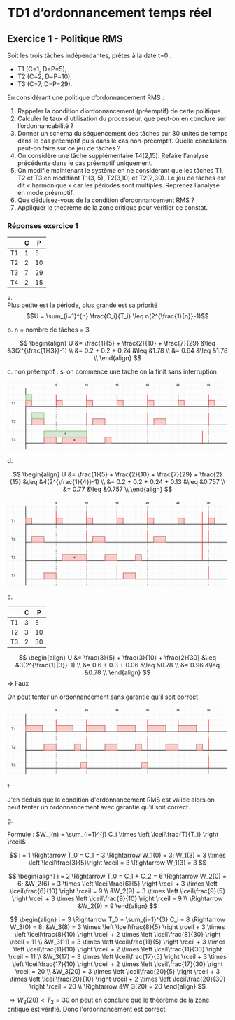 # TD1 d’ordonnancement temps réel

## Exercice 1 - Politique RMS

Soit les trois tâches indépendantes, prêtes à la date t=0 :

- T1 (C=1, D=P=5),
- T2 (C=2, D=P=10),
- T3 (C=7, D=P=29).

En considérant une politique d’ordonnancement RMS :

1. Rappeler la condition d’ordonnancement (préemptif) de cette politique.
2. Calculer le taux d'utilisation du processeur, que peut-on en conclure sur l’ordonnancabilité ?
3. Donner un schéma du séquencement des tâches sur 30 unités de temps dans le cas préemptif puis dans le cas non-préemptif. Quelle conclusion peut-on faire sur ce jeu de tâches ?
4. On considère une tâche supplémentaire T4(2,15). Refaire l’analyse précédente dans le cas préemptif uniquement.
5. On modifie maintenant le système en ne considérant que les tâches T1, T2 et T3 en modifiant T1(3, 5), T2(3,10) et T2(2,30). Le jeu de tâches est dit « harmonique » car les périodes sont multiples. Reprenez l’analyse en mode préemptif.
6. Que déduisez-vous de la condition d’ordonnancement RMS ?
7. Appliquer le théorème de la zone critique pour vérifier ce constat.

### Réponses exercice 1

| | C | P |
|---|---|---|
| T1 | 1 | 5 |
| T2 | 2 | 10 |
| T3 | 7 | 29 |
| T4 | 2 | 15 |

a.  
Plus petite est la période, plus grande est sa priorité  
$$U = \sum_{i=1}^{n} \frac{C_i}{T_i} \leq n(2^{\frac{1}{n}}-1)$$

b. n = nombre de tâches = 3

$$
\begin{align}
U &= \frac{1}{5} + \frac{2}{10} + \frac{7}{29} &\leq &3(2^{\frac{1}{3}}-1) \\
&= 0.2 + 0.2 + 0.24 &\leq &1.78 \\
&= 0.64 &\leq &1.78 \\
\end{align}
$$

c.
non préemptif : si on commence une tache on la finit sans interruption

![diagramme non preemptif et preemptif](./diagrammes-td1_ex1_c.drawio.png)

d.

$$
\begin{align}
U &= \frac{1}{5} + \frac{2}{10} + \frac{7}{29} + \frac{2}{15} &\leq &4(2^{\frac{1}{4}}-1) \\
&= 0.2 + 0.2 + 0.24 + 0.13 &\leq &0.757 \\
&= 0.77 &\leq &0.757 \\
\end{align}
$$

![diagramme non preemptif](./diagrammes-td1_ex1_d.drawio.png)

e.

| | C | P |
|---|---|---|
| T1 | 3 | 5 |
| T2 | 3 | 10 |
| T3 | 2 | 30 |

$$
\begin{align}
U &= \frac{3}{5} + \frac{3}{10} + \frac{2}{30} &\leq &3(2^{\frac{1}{3}}-1) \\
&= 0.6 + 0.3 + 0.06 &\leq &0.78 \\
&= 0.96 &\leq &0.78 \\
\end{align}
$$
$\Rightarrow$ Faux

On peut tenter un ordonnancement sans garantie qu'il soit correct

![diagramme non preemptif](./diagrammes-td1_ex1_e.drawio.png)

f.

J'en déduis que la condition d'ordonnancement RMS est valide alors on peut tenter un ordonnancement avec garantie qu'il soit correct.

g.

Formule : $W_j(n) = \sum_{i=1}^{j} C_i \times \left \lceil\frac{T}{T_i} \right \rceil$

$$
i = 1 \Rightarrow T_0 = C_1 = 3 \Rightarrow W_1(0) = 3; W_1(3) = 3 \times \left \lceil\frac{3}{5}\right \rceil = 3 \Rightarrow W_1(3) = 3
$$

$$
\begin{align}
i = 2 \Rightarrow T_0 = C_1 + C_2 = 6 \Rightarrow W_2(0) = 6; &W_2(6) = 3 \times \left \lceil\frac{6}{5} \right \rceil + 3 \times \left \lceil\frac{6}{10} \right \rceil = 9 \\ 
&W_2(9) = 3 \times \left \lceil\frac{9}{5} \right \rceil + 3 \times \left \lceil\frac{9}{10} \right \rceil = 9 \\
\Rightarrow &W_2(9) = 9
\end{align}
$$

$$
\begin{align}
i = 3 \Rightarrow T_0 = \sum_{i=1}^{3} C_i = 8 \Rightarrow W_3(0) = 8; &W_3(8) = 3 \times \left \lceil\frac{8}{5} \right \rceil + 3 \times \left \lceil\frac{8}{10} \right \rceil + 2 \times \left \lceil\frac{8}{30} \right \rceil = 11 \\
&W_3(11) = 3 \times \left \lceil\frac{11}{5} \right \rceil + 3 \times \left \lceil\frac{11}{10} \right \rceil + 2 \times \left \lceil\frac{11}{30} \right \rceil = 11 \\
&W_3(17) = 3 \times \left \lceil\frac{17}{5} \right \rceil + 3 \times \left \lceil\frac{17}{10} \right \rceil + 2 \times \left \lceil\frac{17}{30} \right \rceil = 20 \\
&W_3(20) = 3 \times \left \lceil\frac{20}{5} \right \rceil + 3 \times \left \lceil\frac{20}{10} \right \rceil + 2 \times \left \lceil\frac{20}{30} \right \rceil = 20 \\
\Rightarrow &W_3(20) = 20
\end{align}
$$

$\Rightarrow W_3(20) < T_3 = 30$ on peut en conclure que le théorème de la zone critique est vérifié. Donc l'ordonnancement est correct.
